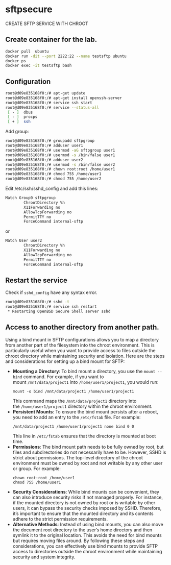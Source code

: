 # sftpsecure
CREATE SFTP SERVICE WITH CHROOT
## Create container for the lab.
```bash
docker pull  ubuntu
docker run -dit --port 2222:22 --name testsftp ubuntu
docker ps
docker exec -it testsftp bash
```
## Configuration
```bash
root@d09e835168f0:/# apt-get update
root@d09e835168f0:/# apt-get install openssh-server
root@d09e835168f0:/# service ssh start
root@d09e835168f0:/# service --status-all
 [ - ]  dbus
 [ - ]  procps
 [ + ]  ssh
```
Add group:
```bash
root@d09e835168f0:/# groupadd sftpgroup
root@d09e835168f0:/# adduser user1
root@d09e835168f0:/# usermod -aG sftpgroup user1
root@d09e835168f0:/# usermod -s /bin/false user1
root@d09e835168f0:/# adduser user2
root@d09e835168f0:/# usermod -s /bin/false user2
root@d09e835168f0:/# chown root:root /home/user1
root@d09e835168f0:/# chmod 755 /home/user1
root@d09e835168f0:/# chmod 755 /home/user2
```
Edit /etc/ssh/sshd_config and add this lines:
```bash
Match Group0 sftpgroup
        ChrootDirectory %h
        X11Forwarding no
        AllowTcpForwarding no
        PermitTTY no
        ForceCommand internal-sftp
```
or 
```bash
Match User user2
        ChrootDirectory %h
        X11Forwarding no
        AllowTcpForwarding no
        PermitTTY no
        ForceCommand internal-sftp
```
## Restart the service
Check if `sshd_config` have any syntax error.
```bash
root@d09e835168f0:/# sshd -t
root@d09e835168f0:/# service ssh restart
 * Restarting OpenBSD Secure Shell server sshd                                                                   [ OK ]
```
## Access to another directory from another path.
Using a bind mount in SFTP configurations allows you to map a directory from another part of the filesystem into the chroot environment. This is particularly useful when you want to provide access to files outside the chroot directory while maintaining security and isolation. Here are the steps and considerations for setting up a bind mount for SFTP:
- **Mounting a Directory**: To bind mount a directory, you use the `mount --bind` command. For example, if you want to mount `/mnt/data/project1` into `/home/user1/project1`, you would run:
    ```
    mount -o bind /mnt/data/project1 /home/user1/project1
    ```
    This command maps the `/mnt/data/project1` directory into the `/home/user1/project1` directory within the chroot environment.
- **Persistent Mounts**: To ensure the bind mount persists after a reboot, you need to add an entry to the `/etc/fstab` file. For example:
    ```
    /mnt/data/project1 /home/user1/project1 none bind 0 0
    ```
    This line in `/etc/fstab` ensures that the directory is mounted at boot time.
- **Permissions**: The bind mount path needs to be fully owned by root, but files and subdirectories do not necessarily have to be. However, SSHD is strict about permissions. The top-level directory of the chroot environment must be owned by root and not writable by any other user or group. For example:
    ```
    chown root:root /home/user1
    chmod 755 /home/user1
    ```
- **Security Considerations**: While bind mounts can be convenient, they can also introduce security risks if not managed properly. For instance, if the mounted directory is not owned by root or is writable by other users, it can bypass the security checks imposed by SSHD. Therefore, it’s important to ensure that the mounted directory and its contents adhere to the strict permission requirements.
- **Alternative Methods**: Instead of using bind mounts, you can also move the document root directory to the user’s home directory and then symlink it to the original location. This avoids the need for bind mounts but requires moving files around.
By following these steps and considerations, you can effectively use bind mounts to provide SFTP access to directories outside the chroot environment while maintaining security and system integrity.
